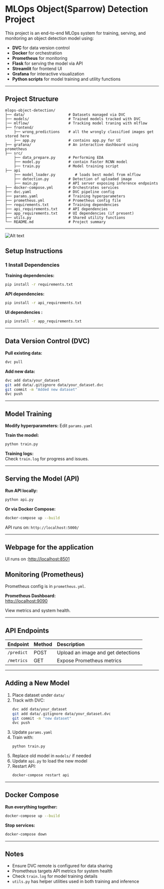 


#  MLOps Object(Sparrow) Detection Project 


This project is an end-to-end MLOps system for training, serving, and monitoring an object detection model using:
- **DVC** for data version control
- **Docker** for orchestration
- **Prometheus** for monitoring
- **Flask** for serving the model via API
- **Streamlit** for frontend UI
- **Grafana** for interactive visualization
- **Python scripts** for model training and utility functions

---

##  Project Structure

```
mlops-object-detection/
├── data/                    # Datasets managed via DVC
├── models/                  # Trained models tracked with DVC
|── mlflow/                  # Tracking model traning with mlflow
├── frontend/
    ├── wrong_predictions    # all the wrongly classified images get stored here 
    ├── app.py               # contains app.py for UI 
├── grafana/                 # An interactive dashboard using prometheus
├── src/
    ├── data_prepare.py      # Performing EDA 
    ├── model.py             # contain Faster RCNN model       
    ├── train.py             # Model training script
├── api
    ├── model_loader.py         # loads best model from mlflow
    ├── detection.py         # Detection of uploaded image
    ├── main.py              # API server exposing inference endpoints
├── docker-compose.yml       # Orchestrates services
├── dvc.yaml                 # DVC pipeline config
├── params.yaml              # Training hyperparameters
├── prometheus.yml           # Prometheus config file
├── requirements.txt         # Training dependencies
├── api_requirements.txt     # API dependencies
├── app_requirements.txt     # UI dependencies (if present)
├── utils.py                 # Shared utility functions
└── README.md                # Project summary
```

---
![Alt text](E:\mlops_project\DA5402-sparrow-detection\mlops_flow.png)

##  Setup Instructions

### 1️ Install Dependencies

**Training dependencies:**
```bash
pip install -r requirements.txt
```

**API dependencies:**
```bash
pip install -r api_requirements.txt
```

**UI dependencies :**
```bash
pip install -r app_requirements.txt
```

---

##  Data Version Control (DVC)

**Pull existing data:**
```bash
dvc pull
```

**Add new data:**
```bash
dvc add data/your_dataset
git add data/.gitignore data/your_dataset.dvc
git commit -m "Added new dataset"
dvc push
```

---

##  Model Training

**Modify hyperparameters:**
Edit `params.yaml`

**Train the model:**
```bash
python train.py
```

**Training logs:**  
Check `train.log` for progress and issues.

---

##  Serving the Model (API)

**Run API locally:**
```bash
python api.py
```

**Or via Docker Compose:**
```bash
docker-compose up --build
```

API runs on: `http://localhost:5000/`

---
##  Webpage for the application 
UI runs on :[http://localhost:8501](http://localhost:8501)
##  Monitoring (Prometheus)

Prometheus config is in `prometheus.yml`.

**Prometheus Dashboard:**  
[http://localhost:9090](http://localhost:9090)

View metrics and system health.

---

##  API Endpoints

| Endpoint   | Method | Description                    |
|------------|:---------|:--------------------------------|
| `/predict`  | POST    | Upload an image and get detections |
| `/metrics`  | GET     | Expose Prometheus metrics         |

---

##  Adding a New Model

1. Place dataset under `data/`
2. Track with DVC:
    ```bash
    dvc add data/your_dataset
    git add data/.gitignore data/your_dataset.dvc
    git commit -m "new dataset"
    dvc push
    ```
3. Update `params.yaml`
4. Train with:
    ```bash
    python train.py
    ```
5. Replace old model in `models/` if needed
6. Update `api.py` to load the new model
7. Restart API:
    ```bash
    docker-compose restart api
    ```

---

##  Docker Compose

**Run everything together:**
```bash
docker-compose up --build
```

**Stop services:**
```bash
docker-compose down
```

---

##  Notes

- Ensure DVC remote is configured for data sharing
- Prometheus targets API metrics for system health
- Check `train.log` for model training details
- `utils.py` has helper utilities used in both training and inference






